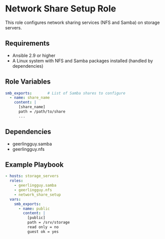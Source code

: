 # Network Share Setup Role

This role configures network sharing services (NFS and Samba) on storage servers.

## Requirements

- Ansible 2.9 or higher
- A Linux system with NFS and Samba packages installed (handled by dependencies)

## Role Variables

```yaml
smb_exports:       # List of Samba shares to configure
  - name: share_name
    content: |
      [share_name]
      path = /path/to/share
      ...
```

## Dependencies

- geerlingguy.samba
- geerlingguy.nfs

## Example Playbook

```yaml
- hosts: storage_servers
  roles:
    - geerlingguy.samba
    - geerlingguy.nfs
    - network_share_setup
  vars:
    smb_exports:
      - name: public
        content: |
          [public]
          path = /srv/storage
          read only = no
          guest ok = yes
```